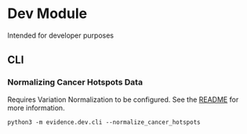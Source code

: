 # Dev Module

Intended for developer purposes

## CLI

### Normalizing Cancer Hotspots Data

Requires Variation Normalization to be configured. See the [README](https://github.com/cancervariants/variation-normalization#variation-normalization) for more information.
```commandline
python3 -m evidence.dev.cli --normalize_cancer_hotspots
```
